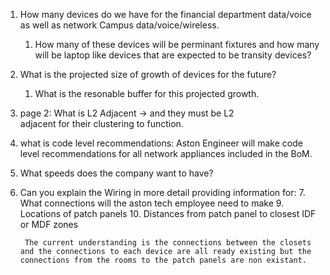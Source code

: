 1. How many devices do we have for the financial department data/voice as well as network  Campus data/voice/wireless.
	1. How many of these devices will be perminant fixtures and how many will be laptop like devices that are expected to be transity devices?
2. What is the projected size of growth of devices for the future?
	1. What is the resonable buffer for this projected growth.
3. page 2: What is L2 Adjacent -> and they must be L2  
adjacent for their clustering to function.
4.  what is code level recommendations: Aston Engineer will make code level recommendations for all network appliances included in the BoM.
5. What speeds does the company want to have?
6. Can you explain the Wiring in more detail providing information for:
	7. What connections will the aston tech employee need to make
	9. Locations of patch panels
	10. Distances from patch panel to closest IDF or MDF zones

		The current understanding is the connections between the closets and the connections to each device are all ready existing but the connections from the rooms to the patch panels are non existant. 

